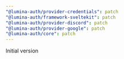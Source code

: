 ```yaml
---
"@lumina-auth/provider-credentials": patch
"@lumina-auth/framework-sveltekit": patch
"@lumina-auth/provider-discord": patch
"@lumina-auth/provider-google": patch
"@lumina-auth/core": patch
---
```


Initial version
